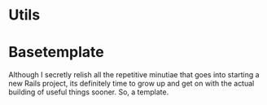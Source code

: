 Utils
==

Basetemplate
==

Although I secretly relish all the repetitive minutiae that goes into starting a new Rails project, its definitely time to grow up and get on with the actual building of useful things sooner. So, a template.